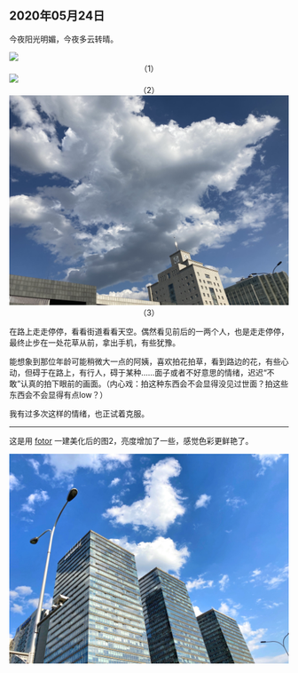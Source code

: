 ## 2020年05月24日

今夜阳光明媚，今夜多云转晴。

<div class="img-wrapper padding-top padding-bottom">
    <img src="img/2020.05.24.01.jpg" class="width-fifty  " />
</div>

<center>（1）</center>

<div class="img-wrapper">
    <img src="img/2020.05.24.02.jpg" class="width-fifty" />
</div>

<center>（2）</center>

<div class="img-wrapper">
    <img src="img/2020.05.24.03.jpg" class="width-fifty" />
</div>

<center>（3）</center>

在路上走走停停，看看街道看看天空。偶然看见前后的一两个人，也是走走停停，最终止步在一处花草从前，拿出手机，有些犹豫。

能想象到那位年龄可能稍微大一点的阿姨，喜欢拍花拍草，看到路边的花，有些心动，但碍于在路上，有行人，碍于某种……面子或者不好意思的情绪，迟迟“不敢”认真的拍下眼前的画面。（内心戏：拍这种东西会不会显得没见过世面？拍这些东西会不会显得有点low？）

我有过多次这样的情绪，也正试着克服。

---

这是用 [fotor](https://www.fotor.com/) 一建美化后的图2，亮度增加了一些，感觉色彩更鲜艳了。

<div class="img-wrapper">
    <img src="img/2020.05.24.02_fotor.jpg" class="width-fifty" />
</div>
